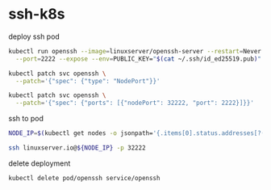 # ssh-k8s

deploy ssh pod
```bash
kubectl run openssh --image=linuxserver/openssh-server --restart=Never \
  --port=2222 --expose --env=PUBLIC_KEY="$(cat ~/.ssh/id_ed25519.pub)"

kubectl patch svc openssh \
  --patch='{"spec": {"type": "NodePort"}}'

kubectl patch svc openssh \
  --patch='{"spec": {"ports": [{"nodePort": 32222, "port": 2222}]}}'
```

ssh to pod
```bash
NODE_IP=$(kubectl get nodes -o jsonpath='{.items[0].status.addresses[?(@.type=="ExternalIP")].address}')

ssh linuxserver.io@${NODE_IP} -p 32222
```

delete deployment
```bash
kubectl delete pod/openssh service/openssh
```


